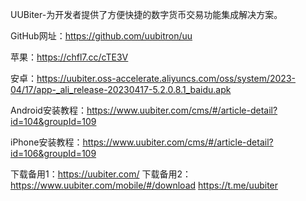 UUBiter-为开发者提供了方便快捷的数字货币交易功能集成解决方案。

GitHub网址：https://github.com/uubitron/uu

苹果：https://chfl7.cc/cTE3V


安卓：https://uubiter.oss-accelerate.aliyuncs.com/oss/system/2023-04/17/app-_ali_release-20230417-5.2.0.8.1_baidu.apk

Android安装教程：https://www.uubiter.com/cms/#/article-detail?id=104&groupId=109


iPhone安装教程：https://www.uubiter.com/cms/#/article-detail?id=106&groupId=109


下载备用1：https://uubiter.com/
下载备用2：https://www.uubiter.com/mobile/#/download
https://t.me/uubiter
